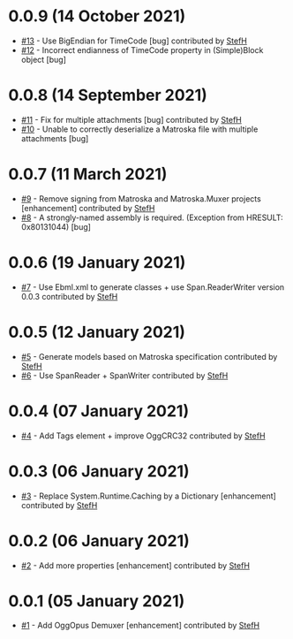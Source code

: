 # 0.0.9 (14 October 2021)
- [#13](https://github.com/StefH/Matroska/pull/13) - Use BigEndian for TimeCode [bug] contributed by [StefH](https://github.com/StefH)
- [#12](https://github.com/StefH/Matroska/issues/12) - Incorrect endianness of TimeCode property in (Simple)Block object [bug]

# 0.0.8 (14 September 2021)
- [#11](https://github.com/StefH/Matroska/pull/11) - Fix for multiple attachments [bug] contributed by [StefH](https://github.com/StefH)
- [#10](https://github.com/StefH/Matroska/issues/10) - Unable to correctly deserialize a Matroska file with multiple attachments [bug]

# 0.0.7 (11 March 2021)
- [#9](https://github.com/StefH/Matroska/pull/9) - Remove signing from Matroska and Matroska.Muxer projects [enhancement] contributed by [StefH](https://github.com/StefH)
- [#8](https://github.com/StefH/Matroska/issues/8) - A strongly-named assembly is required. (Exception from HRESULT: 0x80131044) [bug]

# 0.0.6 (19 January 2021)
- [#7](https://github.com/StefH/Matroska/pull/7) - Use Ebml.xml to generate classes + use Span.ReaderWriter version 0.0.3 contributed by [StefH](https://github.com/StefH)

# 0.0.5 (12 January 2021)
- [#5](https://github.com/StefH/Matroska/pull/5) - Generate models based on Matroska specification contributed by [StefH](https://github.com/StefH)
- [#6](https://github.com/StefH/Matroska/pull/6) - Use SpanReader + SpanWriter contributed by [StefH](https://github.com/StefH)

# 0.0.4 (07 January 2021)
- [#4](https://github.com/StefH/Matroska/pull/4) - Add Tags element + improve OggCRC32 contributed by [StefH](https://github.com/StefH)

# 0.0.3 (06 January 2021)
- [#3](https://github.com/StefH/Matroska/pull/3) - Replace System.Runtime.Caching by a Dictionary [enhancement] contributed by [StefH](https://github.com/StefH)

# 0.0.2 (06 January 2021)
- [#2](https://github.com/StefH/Matroska/pull/2) - Add more properties [enhancement] contributed by [StefH](https://github.com/StefH)

# 0.0.1 (05 January 2021)
- [#1](https://github.com/StefH/Matroska/pull/1) - Add OggOpus Demuxer [enhancement] contributed by [StefH](https://github.com/StefH)

